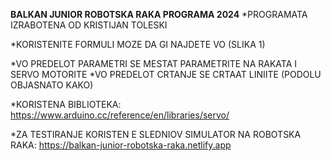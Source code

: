 **BALKAN JUNIOR ROBOTSKA RAKA PROGRAMA 2024**
*PROGRAMATA IZRABOTENA OD KRISTIJAN TOLESKI

*KORISTENITE FORMULI MOZE DA GI NAJDETE VO (SLIKA 1)

*VO PREDELOT PARAMETRI SE MESTAT PARAMETRITE NA RAKATA I SERVO MOTORITE
*VO PREDELOT CRTANJE SE CRTAAT LINIITE (PODOLU OBJASNATO KAKO)

*KORISTENA BIBLIOTEKA: https://www.arduino.cc/reference/en/libraries/servo/

*ZA TESTIRANJE KORISTEN E SLEDNIOV SIMULATOR NA ROBOTSKA RAKA: https://balkan-junior-robotska-raka.netlify.app
